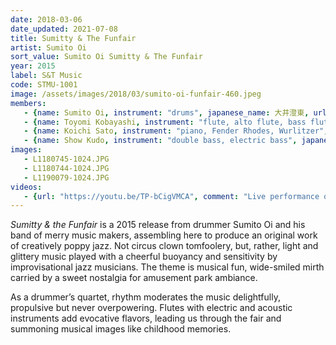 ```yaml
---
date: 2018-03-06
date_updated: 2021-07-08
title: Sumitty & The Funfair
artist: Sumito Oi
sort_value: Sumito Oi Sumitty & The Funfair
year: 2015
label: S&T Music
code: STMU-1001
image: /assets/images/2018/03/sumito-oi-funfair-460.jpeg
members:
   - {name: Sumito Oi, instrument: "drums", japanese_name: 大井澄東, url: "https://www.sumitooi.com/"}
   - {name: Toyomi Kobayashi, instrument: "flute, alto flute, bass flute, Andes25F", japanese_name: 小林豊美, url: "https://toyomikobayashi.theblog.me/"}
   - {name: Koichi Sato, instrument: "piano, Fender Rhodes, Wurlitzer", japanese_name: 佐藤浩一, url: "https://koichisato.com/"}
   - {name: Show Kudo, instrument: "double bass, electric bass", japanese_name: 工藤精, url: "https://showgun65.exblog.jp/"}
images:
   - L1180745-1024.JPG
   - L1180744-1024.JPG
   - L1190079-1024.JPG
videos: 
   - {url: "https://youtu.be/TP-bCigVMCA", comment: "Live performance of “Fascinating Rhythm”, the last track on this album"}
---
```

*Sumitty & the Funfair* is a 2015 release from drummer Sumito Oi and his band of merry music makers, assembling here to produce an original work of creatively poppy jazz. Not circus clown tomfoolery, but, rather, light and glittery music played with a cheerful buoyancy and sensitivity by improvisational jazz musicians. The theme is musical fun, wide-smiled mirth carried by a sweet nostalgia for amusement park ambiance.

As a drummer’s quartet, rhythm moderates the music delightfully, propulsive but never overpowering. Flutes with electric and acoustic instruments add evocative flavors, leading us through the fair and summoning musical images like childhood memories.
